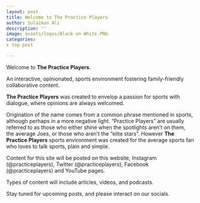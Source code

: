 ```yaml
---
layout: post
title: Welcome to The Practice Players
author: Sulaiman Ali
description: ''
image: assets/logos/Black on White.PNG
categories:
- top-post

---
```

Welcome to **The Practice Players**.

An interactive, opinionated, sports environment fostering family-friendly collaborative content.

**The Practice Players** was created to envelop a passion for sports with dialogue, where opinions are always welcomed.

Origination of the name comes from a common phrase mentioned in sports, although perhaps in a more negative light. “Practice Players” are usually referred to as those who either shine when the spotlights aren’t on them, the average Joes, or those who aren’t the “elite stars”. However **The Practice Players** sports environment was created for the average sports fan who loves to talk sports, plain and simple.

Content for this site will be posted on this website, Instagram (@practiceplayers), Twitter (@practiceplayers), Facebook (@practiceplayers) and YouTube pages.

Types of content will include articles, videos, and podcasts.

Stay tuned for upcoming posts, and please interact on our socials.